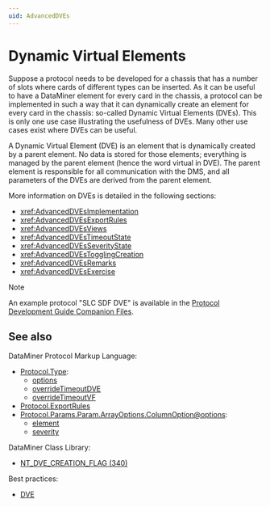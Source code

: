 ```yaml
---
uid: AdvancedDVEs
---
```


# Dynamic Virtual Elements

Suppose a protocol needs to be developed for a chassis that has a number of slots where cards of different types can be inserted. As it can be useful to have a DataMiner element for every card in the chassis, a protocol can be implemented in such a way that it can dynamically create an element for every card in the chassis: so-called Dynamic Virtual Elements (DVEs). This is only one use case illustrating the usefulness of DVEs. Many other use cases exist where DVEs can be useful.

A Dynamic Virtual Element (DVE) is an element that is dynamically created by a parent element. No data is stored for those elements; everything is managed by the parent element (hence the word virtual in DVE). The parent element is responsible for all communication with the DMS, and all parameters of the DVEs are derived from the parent element.

More information on DVEs is detailed in the following sections:

- <xref:AdvancedDVEsImplementation>
- <xref:AdvancedDVEsExportRules>
- <xref:AdvancedDVEsViews>
- <xref:AdvancedDVEsTimeoutState>
- <xref:AdvancedDVEsSeverityState>
- <xref:AdvancedDVEsTogglingCreation>
- <xref:AdvancedDVEsRemarks>
- <xref:AdvancedDVEsExercise>

> [!NOTE]
> An example protocol "SLC SDF DVE" is available in the [Protocol Development Guide Companion Files](https://community.dataminer.services/documentation/protocol-development-guide-companion-files/).

## See also

DataMiner Protocol Markup Language:

- [Protocol.Type](xref:Protocol.Type):
  - [options](xref:Protocol.Type-options)
  - [overrideTimeoutDVE](xref:Protocol.Type-overrideTimeoutDVE)
  - [overrideTimeoutVF](xref:Protocol.Type-overrideTimeoutVF)
- [Protocol.ExportRules](xref:Protocol.ExportRules)
- [Protocol.Params.Param.ArrayOptions.ColumnOption@options](xref:Protocol.Params.Param.ArrayOptions.ColumnOption-options):
  - [element](xref:ColumnOptionOptionsOverview#element)
  - [severity](xref:ColumnOptionOptionsOverview#severity)

DataMiner Class Library:

- [NT_DVE_CREATION_FLAG (340)](xref:NT_DVE_CREATION_FLAG)

Best practices:

- [DVE](xref:ConnectorBestPracticesDVEs)

